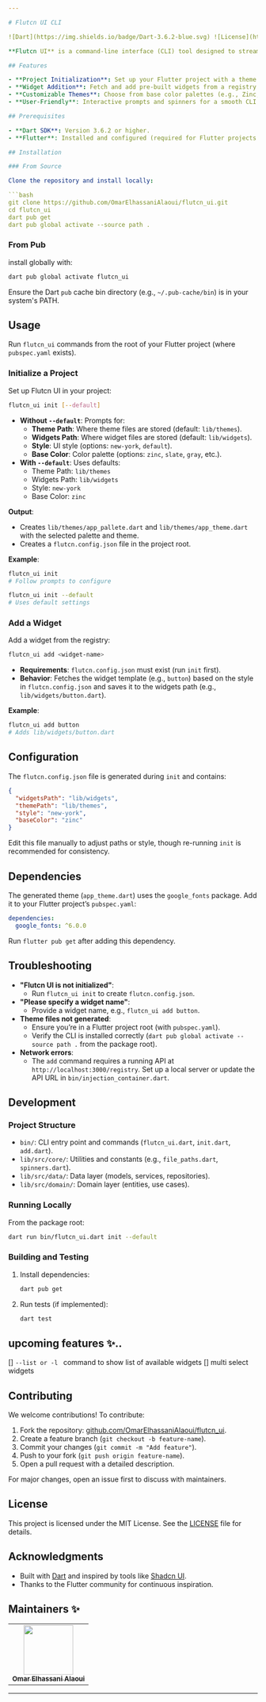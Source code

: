 ```yaml
---

# Flutcn UI CLI

![Dart](https://img.shields.io/badge/Dart-3.6.2-blue.svg) ![License](https://img.shields.io/badge/License-MIT-green.svg) ![GitHub](https://img.shields.io/github/stars/OmarElhassaniAlaoui/flutcn_ui)

**Flutcn UI** is a command-line interface (CLI) tool designed to streamline Flutter development by automating the setup of UI themes and the addition of pre-defined widgets. It integrates with your Flutter project to provide a consistent design system, leveraging customizable themes and a widget registry.

## Features

- **Project Initialization**: Set up your Flutter project with a theme directory, widget directory, and configuration file.
- **Widget Addition**: Fetch and add pre-built widgets from a registry to your project.
- **Customizable Themes**: Choose from base color palettes (e.g., Zinc, Slate, Gray) and styles (e.g., New York).
- **User-Friendly**: Interactive prompts and spinners for a smooth CLI experience.

## Prerequisites

- **Dart SDK**: Version 3.6.2 or higher.
- **Flutter**: Installed and configured (required for Flutter projects where the CLI is used).

## Installation

### From Source

Clone the repository and install locally:

```bash
git clone https://github.com/OmarElhassaniAlaoui/flutcn_ui.git
cd flutcn_ui
dart pub get
dart pub global activate --source path .
```

### From Pub

install globally with:

```bash
dart pub global activate flutcn_ui
```

Ensure the Dart `pub` cache bin directory (e.g., `~/.pub-cache/bin`) is in your system's PATH.

## Usage

Run `flutcn_ui` commands from the root of your Flutter project (where `pubspec.yaml` exists).

### Initialize a Project

Set up Flutcn UI in your project:

```bash
flutcn_ui init [--default]
```

- **Without `--default`**: Prompts for:
  - **Theme Path**: Where theme files are stored (default: `lib/themes`).
  - **Widgets Path**: Where widget files are stored (default: `lib/widgets`).
  - **Style**: UI style (options: `new-york`, `default`).
  - **Base Color**: Color palette (options: `zinc`, `slate`, `gray`, etc.).
- **With `--default`**: Uses defaults:
  - Theme Path: `lib/themes`
  - Widgets Path: `lib/widgets`
  - Style: `new-york`
  - Base Color: `zinc`

**Output**:
- Creates `lib/themes/app_pallete.dart` and `lib/themes/app_theme.dart` with the selected palette and theme.
- Creates a `flutcn.config.json` file in the project root.

**Example**:
```bash
flutcn_ui init
# Follow prompts to configure
```

```bash
flutcn_ui init --default
# Uses default settings
```

### Add a Widget

Add a widget from the registry:

```bash
flutcn_ui add <widget-name>
```

- **Requirements**: `flutcn.config.json` must exist (run `init` first).
- **Behavior**: Fetches the widget template (e.g., `button`) based on the style in `flutcn.config.json` and saves it to the widgets path (e.g., `lib/widgets/button.dart`).

**Example**:
```bash
flutcn_ui add button
# Adds lib/widgets/button.dart
```

## Configuration

The `flutcn.config.json` file is generated during `init` and contains:

```json
{
  "widgetsPath": "lib/widgets",
  "themePath": "lib/themes",
  "style": "new-york",
  "baseColor": "zinc"
}
```

Edit this file manually to adjust paths or style, though re-running `init` is recommended for consistency.

## Dependencies

The generated theme (`app_theme.dart`) uses the `google_fonts` package. Add it to your Flutter project’s `pubspec.yaml`:

```yaml
dependencies:
  google_fonts: ^6.0.0
```

Run `flutter pub get` after adding this dependency.

## Troubleshooting

- **"Flutcn UI is not initialized"**:
  - Run `flutcn_ui init` to create `flutcn.config.json`.
- **"Please specify a widget name"**:
  - Provide a widget name, e.g., `flutcn_ui add button`.
- **Theme files not generated**:
  - Ensure you’re in a Flutter project root (with `pubspec.yaml`).
  - Verify the CLI is installed correctly (`dart pub global activate --source path .` from the package root).
- **Network errors**:
  - The `add` command requires a running API at `http://localhost:3000/registry`. Set up a local server or update the API URL in `bin/injection_container.dart`.

## Development

### Project Structure

- `bin/`: CLI entry point and commands (`flutcn_ui.dart`, `init.dart`, `add.dart`).
- `lib/src/core/`: Utilities and constants (e.g., `file_paths.dart`, `spinners.dart`).
- `lib/src/data/`: Data layer (models, services, repositories).
- `lib/src/domain/`: Domain layer (entities, use cases).

### Running Locally

From the package root:

```bash
dart run bin/flutcn_ui.dart init --default
```

### Building and Testing

1. Install dependencies:
   ```bash
   dart pub get
   ```
2. Run tests (if implemented):
   ```bash
   dart test
   ```
## upcoming features ✨..
  [] ```--list or -l ``` command to show list of available widgets 
  [] multi select widgets 

## Contributing

We welcome contributions! To contribute:

1. Fork the repository: [github.com/OmarElhassaniAlaoui/flutcn_ui](https://github.com/OmarElhassaniAlaoui/flutcn_ui).
2. Create a feature branch (`git checkout -b feature-name`).
3. Commit your changes (`git commit -m "Add feature"`).
4. Push to your fork (`git push origin feature-name`).
5. Open a pull request with a detailed description.

For major changes, open an issue first to discuss with maintainers.

## License

This project is licensed under the MIT License. See the [LICENSE](LICENSE) file for details.

## Acknowledgments

- Built with [Dart](https://dart.dev/) and inspired by tools like [Shadcn UI](https://ui.shadcn.com/).
- Thanks to the Flutter community for continuous inspiration.

## Maintainers ✨

<table>
  <tr>
    <td align="center">
      <a href="https://github.com/OmarElhassaniAlaoui"> 
        <img src="https://avatars.githubusercontent.com/u/102819564?v=4" width="100px;" alt=""/>
        <br />
        <sub><b>Omar Elhassani Alaoui</b></sub>
      </a>
    </td>
  </tr>
</table>

---
```


